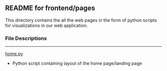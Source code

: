 ## **README for frontend/pages**

This directory contains the all the web pages in the form of python scripts for visualizations in our web application.

### File Descriptions

---

[home.py](pages/home.py)

* Python script containing layout of the home page/landing page
